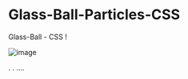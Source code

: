 ﻿# Glass-Ball-Particles-CSS
Glass-Ball - CSS !

![image](https://user-images.githubusercontent.com/31259850/213234610-e1c8d66c-caf1-4918-940b-dd951c23983f.png)

.
. 
....
